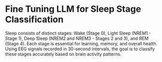 # Fine Tuning LLM for Sleep Stage Classification
Sleep consists of distinct stages: Wake (Stage 0), Light Sleep (NREM1 - Stage 1), Deep Sleep (NREM2 and NREM3 - Stages 2 and 3), and REM (Stage 4). Each stage is essential for learning, memory, and overall health. Using EEG signals recorded in 30-second intervals, the goal is to classify these stages accurately based on brain activity patterns.
